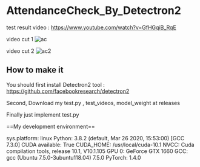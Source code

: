 # AttendanceCheck_By_Detectron2

test result video : https://www.youtube.com/watch?v=GfHGqiB_RqE

video cut 1 
![ac](https://user-images.githubusercontent.com/54311546/87794936-4eb4d900-c882-11ea-958a-781276f1c558.PNG)

video cut 2
![ac2](https://user-images.githubusercontent.com/54311546/87794943-53798d00-c882-11ea-900d-79809a39ae02.PNG)

## How to make it
You should first install Detectron2 tool : https://github.com/facebookresearch/detectron2

Second, Download my test.py , test_videos, model_weight at releases

Finally just implement test.py



==My development environment==

sys.platform: linux
Python: 3.8.2 (default, Mar 26 2020, 15:53:00) [GCC 7.3.0]
CUDA available: True
CUDA_HOME: /usr/local/cuda-10.1
NVCC: Cuda compilation tools, release 10.1, V10.1.105
GPU 0: GeForce GTX 1660
GCC: gcc (Ubuntu 7.5.0-3ubuntu118.04) 7.5.0
PyTorch: 1.4.0





